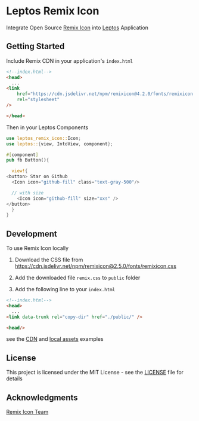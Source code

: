  # Leptos Remix Icon

 Integrate Open Source [Remix Icon](https://remixicon.com/) into [Leptos](https://leptos.dev) Application


## Getting Started 

Include Remix CDN in your application's `index.html`

```html
<!--index.html-->
<head>
  ...
<link
    href="https://cdn.jsdelivr.net/npm/remixicon@4.2.0/fonts/remixicon.css"
    rel="stylesheet"
/>

</head>
```

Then in your Leptos Components

```rust
use leptos_remix_icon::Icon;
use leptos::{view, IntoView, component};

#[component]
pub fb Button(){

  view!{
<button> Star on Github 
  <Icon icon="github-fill" class="text-gray-500"/> 

  // with size 
    <Icon icon="github-fill" size="xxs" /> 
</button>
  }
}

```


## Development 

To use Remix Icon locally

1. Download the CSS file from <https://cdn.jsdelivr.net/npm/remixicon@2.5.0/fonts/remixicon.css> 

2. Add the downloaded file `remix.css` to `public` folder 

3. Add the following line to your `index.html`

```html
<!--index.html-->
<head>
  ...
<link data-trunk rel="copy-dir" href="./public/" />

<head/>
```

see the [CDN](./examples/tailwind_csr_cdn/) and [local assets](./examples/tailwind_csr_local/) examples 

## License

This project is licensed under the MIT License - see the [LICENSE](./LICENSE) file for details

## Acknowledgments

[Remix Icon Team](https://github.com/Remix-Design/RemixIcon)
        